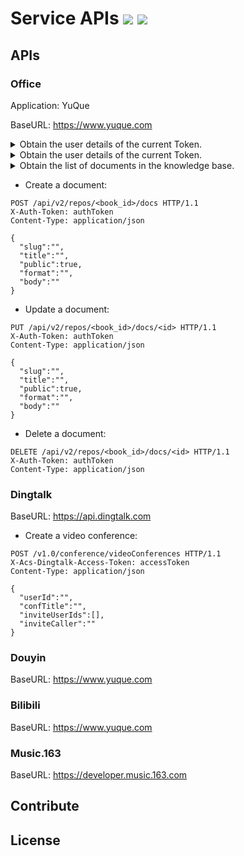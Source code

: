# Service APIs ![](https://img.shields.io/codecov/c/github/vuejs/vue/dev.svg?sanitize=true) ![](https://img.shields.io/npm/l/vue.svg?sanitize=true)

## APIs

### Office

Application: YuQue

BaseURL: https://www.yuque.com

<details>
  <summary>Obtain the user details of the current Token.</summary><br>
  
  ```http
  GET /api/v2/user HTTP/1.1
  X-Auth-Token: authToken
  Content-Type: application/json

  ``` 
</details>

<details>
  <summary>Obtain the user details of the current Token.</summary><br>
  
  ```http
  GET /api/v2/user HTTP/1.1
  X-Auth-Token: authToken
  Content-Type: application/json

  ``` 
</details>

<details>
  <summary>Obtain the list of documents in the knowledge base.</summary><br>
  
  ```http
  GET /api/v2/repos/<book_id>/docs?offset=0&limit=8&optional_properties= HTTP/1.1
  X-Auth-Token: authToken
  Content-Type: application/json

  ``` 
</details>



- Create a document:

```http
POST /api/v2/repos/<book_id>/docs HTTP/1.1
X-Auth-Token: authToken
Content-Type: application/json

{
  "slug":"",
  "title":"",
  "public":true,
  "format":"",
  "body":""
}

```

- Update a document:

```http
PUT /api/v2/repos/<book_id>/docs/<id> HTTP/1.1
X-Auth-Token: authToken
Content-Type: application/json

{
  "slug":"",
  "title":"",
  "public":true,
  "format":"",
  "body":""
}

```

- Delete a document:

```http
DELETE /api/v2/repos/<book_id>/docs/<id> HTTP/1.1
X-Auth-Token: authToken
Content-Type: application/json

```

### Dingtalk

BaseURL: https://api.dingtalk.com

- Create a video conference:

```http
POST /v1.0/conference/videoConferences HTTP/1.1
X-Acs-Dingtalk-Access-Token: accessToken
Content-Type: application/json

{
  "userId":"",
  "confTitle":"",
  "inviteUserIds":[],
  "inviteCaller":""
}

```

### Douyin

BaseURL: https://www.yuque.com

### Bilibili

BaseURL: https://www.yuque.com

### Music.163

BaseURL: https://developer.music.163.com






## Contribute


## License
